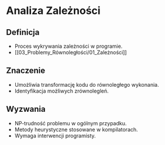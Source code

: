 # Analiza Zależności

## Definicja
- Proces wykrywania zależności w programie.
- [[03_Problemy_Równoległości/01_Zależności]]

## Znaczenie
- Umożliwia transformację kodu do równoległego wykonania.
- Identyfikacja możliwych zrównolegleń.

## Wyzwania
- NP-trudność problemu w ogólnym przypadku.
- Metody heurystyczne stosowane w kompilatorach.
- Wymaga interwencji programisty.
